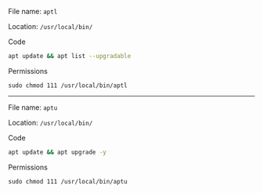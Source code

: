 File name: `aptl`

Location: `/usr/local/bin/`

Code

```bash
apt update && apt list --upgradable
```

Permissions

`sudo chmod 111 /usr/local/bin/aptl`

---

File name: `aptu`

Location: `/usr/local/bin/`

Code

```bash
apt update && apt upgrade -y
```

Permissions

`sudo chmod 111 /usr/local/bin/aptu`